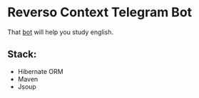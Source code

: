 # Reverso Context Telegram Bot
That [bot](http://t.me/ReversoContextbot) will help you study english.

## Stack:
- Hibernate ORM
- Maven
- Jsoup
